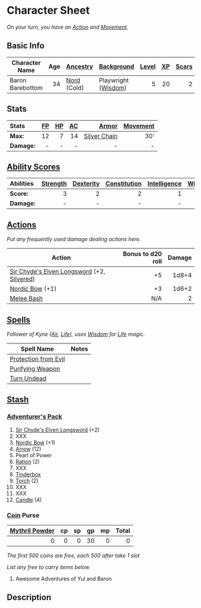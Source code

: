 # Character Sheet

*On your turn, you have an [Action](../../../Game%20Procedures/Core%20Procedures/Action.md) and [Movement](../../../Game%20Procedures/Combat/Movement.md).*

## Basic Info

| Character Name   | Age | [Ancestry](../../../Player%20Characters/Ancenstries/Ancestry.md)             | [Background](../../../Player%20Characters/Backgrounds/Background.md)                 | [Level](../../../Player%20Characters/Derived%20Statistics/Level.md) | [XP](../../../Player%20Characters/Derived%20Statistics/Experience%20Points.md) | [Scars](../../../Player%20Characters/Derived%20Statistics/Scars.md) |
| ---------------- | --: | :------------------------------------------------------------------------------ | :-------------------------------------------------------------------------------------- | ---------------------------------------------------------------------: | --------------------------------------------------------------------------------: | ---------------------------------------------------------------------: |
| Baron Barebottom |  34 | [Nord](../../../Player%20Characters/Ancenstries/Mechanical/Primal.md) (Cold) | Playwright ([Wisdom](../../../Player%20Characters/The%20Ability%20Scores/Wisdom.md)) |                                                                      5 |                                                                                20 |                                                                      2 |

## Stats

| Stats       | [FP](../../../Player%20Characters/Derived%20Statistics/Fatigue%20Points.md) | [HP](../../../Player%20Characters/Derived%20Statistics/Health%20Points.md) | [AC](../../../Player%20Characters/Derived%20Statistics/Armor%20Class.md) |                                          [Armor](../../../Items%20and%20Gear/Armor/Armor.md) | [Movement](../../../Game%20Procedures/Combat/Movement.md) |
| :---------- | --------------------------------------------------------------------------: | -------------------------------------------------------------------------: | -----------------------------------------------------------------------: | -------------------------------------------------------------------------------------------: | --------------------------------------------------------: |
| **Max:**    |                                                                          12 |                                                                          7 |                                                                       14 | [Silver Chain](../../../Items%20and%20Gear/Armor/Silvered%20Armor/Silver%20Chain%20Armor.md) |                                                       30' |
| **Damage:** |                                                                           - |                                                                          - |                                                                        - |                                                                                            - |                                                         - |

## [Ability Scores](../../../Player%20Characters/The%20Ability%20Scores/Ability%20Scores.md)

| Abilities   | [Strength](../../../Player%20Characters/The%20Ability%20Scores/Strength.md) | [Dexterity](../../../Player%20Characters/The%20Ability%20Scores/Dexterity.md) | [Constitution](../../../Player%20Characters/The%20Ability%20Scores/Constitution.md) | [Intelligence](../../../Player%20Characters/The%20Ability%20Scores/Intelligence.md) | [Wisdom](../../../Player%20Characters/The%20Ability%20Scores/Wisdom.md)<br> | [Charisma](../../../Player%20Characters/The%20Ability%20Scores/Charisma.md)<br> |
| :---------- | -----------------------------------------------------------------------------: | -------------------------------------------------------------------------------: | -------------------------------------------------------------------------------------: | -------------------------------------------------------------------------------------: | -----------------------------------------------------------------------------: | ---------------------------------------------------------------------------------: |
| **Score:**  |                                                                              3 |                                                                                2 |                                                                                      2 |                                                                                      1 |                                                                          3 (P) |                                                                                  2 |
| **Damage:** |                                                                              - |                                                                                - |                                                                                      - |                                                                                      - |                                                                              - |                                                                                  - |

## [Actions](../../../Game%20Procedures/Core%20Procedures/Action.md)

*Put any frequently used damage dealing actions here.*

| Action                                                                                                                                                                                                           | Bonus to d20 roll | Damage |
| ---------------------------------------------------------------------------------------------------------------------------------------------------------------------------------------------------------------- | ----------------: | -----: |
| [Sir Chyde's Elven Longsword](../../../Items%20and%20Gear/Weapons/Melee%20Weapons/Medium%20Skilled%20Weapon.md) (+2, [Silvered](../../../Items%20and%20Gear/Material%20Properties/Silvered%20Property.md)) |                +5 |  1d8+4 |
| [Nordic Bow](../../../Items%20and%20Gear/Weapons/Ranged%20Weapons/Medium%20Bow.md) (+1)                                                                                                                       |                +3 |  1d6+2 |
| [Melee Bash](../../../Game%20Procedures/Combat/Melee%20Attack.md#Melee%20Bash)                                                                                                                                |               N/A |      2 |

## [Spells](../../../Magic/Spells.md)

*Follower of Kyne ([Air](../../../Magic/Spells/Spell%20Domains/Air.md), [Life](../../../Magic/Spells/Spell%20Domains/Life.md)), uses [Wisdom](../../../Player%20Characters/The%20Ability%20Scores/Wisdom.md) for [Life](../../../Magic/Spells/Spell%20Domains/Life.md) magic.*

| Spell Name                                                                                              | Notes |
| ------------------------------------------------------------------------------------------------------- | ----- |
| [Protection from Evil](../../../Magic/Spells/Spells%20by%20Level/Level%201/Protection%20from%20Evil.md) |       |
| [Purifying Weapon](../../../Magic/Spells/Spells%20by%20Level/Level%202/Purifying%20Weapon.md)                     |       |
| [Turn Undead](../../../Magic/Spells/Spells%20by%20Level/Level%201/Turn%20Undead.md)                     |       |

## [Stash](../../../Player%20Characters/Derived%20Statistics/Stash.md)

### [Adventurer's Pack](../../../Items%20and%20Gear/Gear/100%20Coins/Adventurer's%20Pack.md)

1. [Sir Chyde's Elven Longsword](../../../Items%20and%20Gear/Weapons/Melee%20Weapons/Large%20Skilled%20Weapon.md) (+2)
2. XXX
3. [Nordic Bow](../../../Items%20and%20Gear/Weapons/Ranged%20Weapons/Medium%20Bow.md) (+1)
4. [Arrow](../../../Items%20and%20Gear/Weapons/Ammo/Arrow.md) (12)
5. Pearl of Power
6. [Ration](../../../Items%20and%20Gear/Gear/1%20Coin/Ration.md) (2)
7. XXX
8. [Tinderbox](../../../Items%20and%20Gear/Gear/10%20Coins/Tinderbox.md)
9. [Torch](../../../Items%20and%20Gear/Gear/1%20Coin/Torch.md) (2)
10. XXX
11. XXX
12. [Candle](../../../Items%20and%20Gear/Gear/10%20Coins/Candle.md) (4)

### [Coin](../../Economy/Coins.md) Purse

| [Mythril Powder](../../../Magic/Spellcasting/Mythril.md) |  cp |  sp |  gp |  mp | Total |
| -------------------------------------------------------: | --: | --: | --: | --: | ----: |
|                                                        0 |   0 |   0 |  30 |   0 |     0 |

*The first 500 coins are free, each 500 after take 1 slot*

*List any free to carry items below*

1. Awesome Adventures of Yul and Baron

## Description
